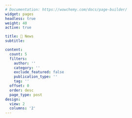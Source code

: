 ```yaml
---
# Documentation: https://wowchemy.com/docs/page-builder/
widget: pages
headless: true
weight: 40
active: true

title: 📰 News
subtitle:

content:
  count: 5
  filters:
    author: ''
    category: ''
    exclude_featured: false
    publication_type: ''
    tag: ''
  offset: 0
  order: desc
  page_type: post
design:
  view: 2
  columns: '2'
---
```


